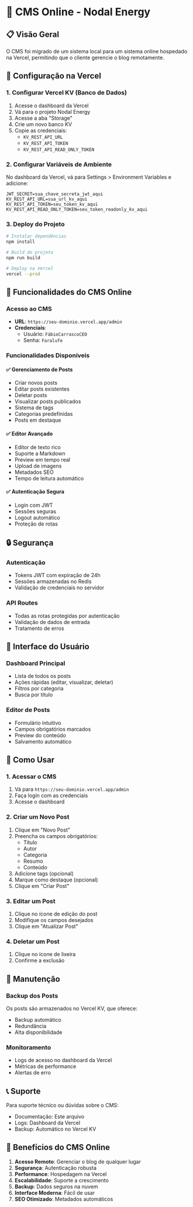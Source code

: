 # 🚀 CMS Online - Nodal Energy

## 📋 Visão Geral

O CMS foi migrado de um sistema local para um sistema online hospedado na Vercel, permitindo que o cliente gerencie o blog remotamente.

## 🔧 Configuração na Vercel

### 1. **Configurar Vercel KV (Banco de Dados)**

1. Acesse o dashboard da Vercel
2. Vá para o projeto Nodal Energy
3. Acesse a aba "Storage"
4. Crie um novo banco KV
5. Copie as credenciais:
   - `KV_REST_API_URL`
   - `KV_REST_API_TOKEN`
   - `KV_REST_API_READ_ONLY_TOKEN`

### 2. **Configurar Variáveis de Ambiente**

No dashboard da Vercel, vá para Settings > Environment Variables e adicione:

```
JWT_SECRET=sua_chave_secreta_jwt_aqui
KV_REST_API_URL=sua_url_kv_aqui
KV_REST_API_TOKEN=seu_token_kv_aqui
KV_REST_API_READ_ONLY_TOKEN=seu_token_readonly_kv_aqui
```

### 3. **Deploy do Projeto**

```bash
# Instalar dependências
npm install

# Build do projeto
npm run build

# Deploy na Vercel
vercel --prod
```

## 🎯 Funcionalidades do CMS Online

### **Acesso ao CMS**
- **URL**: `https://seu-dominio.vercel.app/admin`
- **Credenciais**:
  - Usuário: `FábioCarrascoCEO`
  - Senha: `Faralufe`

### **Funcionalidades Disponíveis**

#### ✅ **Gerenciamento de Posts**
- Criar novos posts
- Editar posts existentes
- Deletar posts
- Visualizar posts publicados
- Sistema de tags
- Categorias predefinidas
- Posts em destaque

#### ✅ **Editor Avançado**
- Editor de texto rico
- Suporte a Markdown
- Preview em tempo real
- Upload de imagens
- Metadados SEO
- Tempo de leitura automático

#### ✅ **Autenticação Segura**
- Login com JWT
- Sessões seguras
- Logout automático
- Proteção de rotas

## 🔒 Segurança

### **Autenticação**
- Tokens JWT com expiração de 24h
- Sessões armazenadas no Redis
- Validação de credenciais no servidor

### **API Routes**
- Todas as rotas protegidas por autenticação
- Validação de dados de entrada
- Tratamento de erros

## 📱 Interface do Usuário

### **Dashboard Principal**
- Lista de todos os posts
- Ações rápidas (editar, visualizar, deletar)
- Filtros por categoria
- Busca por título

### **Editor de Posts**
- Formulário intuitivo
- Campos obrigatórios marcados
- Preview do conteúdo
- Salvamento automático

## 🚀 Como Usar

### **1. Acessar o CMS**
1. Vá para `https://seu-dominio.vercel.app/admin`
2. Faça login com as credenciais
3. Acesse o dashboard

### **2. Criar um Novo Post**
1. Clique em "Novo Post"
2. Preencha os campos obrigatórios:
   - Título
   - Autor
   - Categoria
   - Resumo
   - Conteúdo
3. Adicione tags (opcional)
4. Marque como destaque (opcional)
5. Clique em "Criar Post"

### **3. Editar um Post**
1. Clique no ícone de edição do post
2. Modifique os campos desejados
3. Clique em "Atualizar Post"

### **4. Deletar um Post**
1. Clique no ícone de lixeira
2. Confirme a exclusão

## 🔧 Manutenção

### **Backup dos Posts**
Os posts são armazenados no Vercel KV, que oferece:
- Backup automático
- Redundância
- Alta disponibilidade

### **Monitoramento**
- Logs de acesso no dashboard da Vercel
- Métricas de performance
- Alertas de erro

## 📞 Suporte

Para suporte técnico ou dúvidas sobre o CMS:
- Documentação: Este arquivo
- Logs: Dashboard da Vercel
- Backup: Automático no Vercel KV

## 🎉 Benefícios do CMS Online

1. **Acesso Remoto**: Gerenciar o blog de qualquer lugar
2. **Segurança**: Autenticação robusta
3. **Performance**: Hospedagem na Vercel
4. **Escalabilidade**: Suporte a crescimento
5. **Backup**: Dados seguros na nuvem
6. **Interface Moderna**: Fácil de usar
7. **SEO Otimizado**: Metadados automáticos
